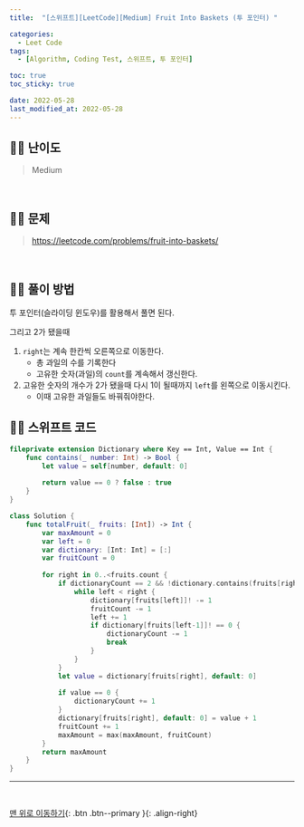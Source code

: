 ```yaml
---
title:  "[스위프트][LeetCode][Medium] Fruit Into Baskets (투 포인터) " 

categories:
  - Leet Code
tags:
  - [Algorithm, Coding Test, 스위프트, 투 포인터]

toc: true
toc_sticky: true

date: 2022-05-28
last_modified_at: 2022-05-28
---
```


## 🧞‍♂️ 난이도 

> Medium

<br>

## 🧞‍♂️ 문제

> <https://leetcode.com/problems/fruit-into-baskets/>

<br>

## 🧞‍♂️ 풀이 방법

투 포인터(슬라이딩 윈도우)를 활용해서 풀면 된다.

그리고 2가 됐을때
1. `right`는 계속 한칸씩 오른쪽으로 이동한다.
    - 총 과일의 수를 기록한다
    - 고유한 숫자(과일)의 `count`를 계속해서 갱신한다.
2. 고유한 숫자의 개수가 2가 됐을때 다시 1이 될때까지 `left`를 왼쪽으로 이동시킨다.
    - 이때 고유한 과일들도 바꿔줘야한다.

## 🧞‍♂️ 스위프트 코드
```swift
fileprivate extension Dictionary where Key == Int, Value == Int {
    func contains(_ number: Int) -> Bool {
        let value = self[number, default: 0]
        
        return value == 0 ? false : true
    }
}

class Solution {
    func totalFruit(_ fruits: [Int]) -> Int {
        var maxAmount = 0
        var left = 0
        var dictionary: [Int: Int] = [:]
        var fruitCount = 0
        
        for right in 0..<fruits.count {
            if dictionaryCount == 2 && !dictionary.contains(fruits[right]) {
                while left < right {
                    dictionary[fruits[left]]! -= 1
                    fruitCount -= 1
                    left += 1
                    if dictionary[fruits[left-1]]! == 0 {
                        dictionaryCount -= 1
                        break
                    }
                }
            }
            let value = dictionary[fruits[right], default: 0]
            
            if value == 0 {
                dictionaryCount += 1
            }
            dictionary[fruits[right], default: 0] = value + 1
            fruitCount += 1
            maxAmount = max(maxAmount, fruitCount)
        }
        return maxAmount
    }
}
```
***
<br>

[맨 위로 이동하기](#){: .btn .btn--primary }{: .align-right}
